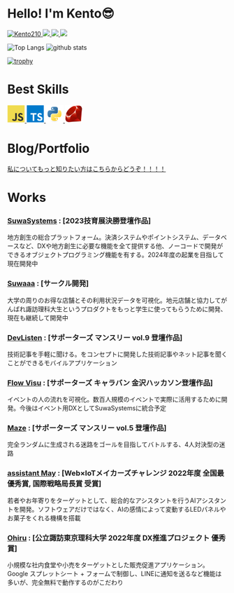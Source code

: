 # Hello! I'm Kento😎

<p align="left">
  <a href="https://github.com/Kento210/Kento210/">
    <img src="https://komarev.com/ghpvc/?username=Kento210" alt="Kento210" />
  </a>
  <a href="http://twitter.com/inkentti">
    <img height="20" src="https://img.shields.io/twitter/follow/InKentti?label=Twitter&logo=twitter&style=flat" />
  </a>
  <a href="https://github.com/Kento210">
    <img height="20" src="https://img.shields.io/github/followers/Kento210?label=follow&logo=github&style=flat" />
  </a>
  <a href="http://qiita.com/Kento210">
    <img height="20" src="https://qiita-badge.apiapi.app/s/Kento210/posts.svg" />
  </a>

<p align="left"> 
  <img alt="Top Langs" height="150px" src="https://github-readme-stats.vercel.app/api/top-langs/?username=Kento210&layout=compact&show_icons=true&theme=onedark" />
  <img alt="github stats" height="150px" src="https://github-readme-stats.vercel.app/api?username=Kento210&theme=onedark&show_icons=ture" />
</p>

[![trophy](https://github-profile-trophy.vercel.app/?username=Kento210&theme=onedark&column=9)](https://github.com/ryo-ma/github-profile-trophy)

# Best Skills
<p align="left">
  <a href="https://developer.mozilla.org/en-US/docs/Web/JavaScript" target="_blank" rel="noreferrer">
    <img src="https://raw.githubusercontent.com/devicons/devicon/master/icons/javascript/javascript-original.svg" alt="javascript" width="40" height="40"/>
  </a>
  <a href="https://www.typescriptlang.org/" target="_blank" rel="noreferrer"> 
    <img src="https://raw.githubusercontent.com/devicons/devicon/master/icons/typescript/typescript-original.svg" alt="typescript" width="40" height="40"/> 
  </a>
  <a href="https://www.python.org" target="_blank" rel="noreferrer">
    <img src="https://raw.githubusercontent.com/devicons/devicon/master/icons/python/python-original.svg" alt="python" width="40" height="40"/>
  </a> 
  <a href="https://www.ruby-lang.org/en/" target="_blank" rel="noreferrer">
    <img src="https://raw.githubusercontent.com/devicons/devicon/master/icons/ruby/ruby-original.svg" alt="ruby" width="40" height="40"/>
  </a>  
</p>

# Blog/Portfolio
[私についてもっと知りたい方はこちらからどうぞ！！！！](https://kento-blog.notion.site/)

# Works
### [SuwaSystems](https://github.com/SuwaGeeks/SuwaSystems) : [2023技育展決勝登壇作品]

地方創生の総合プラットフォーム。決済システムやポイントシステム、データベースなど、DXや地方創生に必要な機能を全て提供する他、ノーコードで開発ができるオブジェクトプログラミング機能を有する。2024年度の起業を目指して現在開発中

### [Suwaaa](https://github.com/SuwaGeeks/Suwaaa) : [サークル開発]

大学の周りのお得な店舗とその利用状況データを可視化。地元店舗と協力してがんばれ諏訪理科大生というプロダクトをもっと学生に使ってもらうために開発、現在も継続して開発中

### [DevListen](https://github.com/Kento210/DevListen) : [サポーターズ マンスリー vol.9 登壇作品]

技術記事を手軽に聞ける。をコンセプトに開発した技術記事やネット記事を聞くことができるモバイルアプリケーション

### [Flow Visu](https://github.com/Kento210/Flow-Visu-serverside) : [サポーターズ キャラバン 金沢ハッカソン登壇作品]

イベントの人の流れを可視化。数百人規模のイベントで実際に活用するために開発。今後はイベント用DXとしてSuwaSystemsに統合予定

### [Maze](https://github.com/Kento210/hackathon) : [サポーターズ マンスリー vol.5 登壇作品]

完全ランダムに生成される迷路をゴールを目指してバトルする、4人対決型の迷路

### [assistant May](https://github.com/Kento210/Web-IoT-MakersChallenge2022) : [Web×IoTメイカーズチャレンジ 2022年度 全国最優秀賞, 国際戦略局長賞 受賞]

若者やお年寄りをターゲットとして、総合的なアシスタントを行うAIアシスタントを開発。ソフトウェアだけではなく、AIの感情によって変動するLEDパネルやお菓子をくれる機構を搭載

### [Ohiru](https://github.com/Kento210/Ohiru-DX2022) : [公立諏訪東京理科大学 2022年度 DX推進プロジェクト 優秀賞]

小規模な社内食堂や小売をターゲットとした販売促進アプリケーション。Google スプレットシート + フォームで制御し、LINEに通知を送るなど機能は多いが、完全無料で動作するのがこだわり
